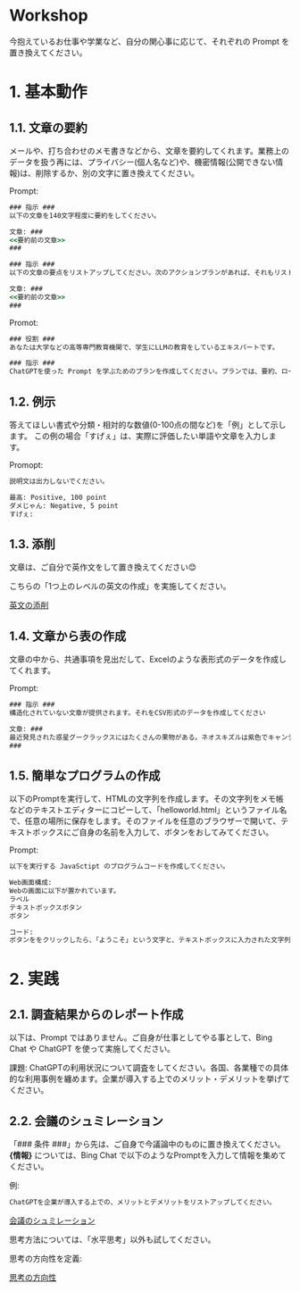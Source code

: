 # Workshop

今抱えているお仕事や学業など、自分の関心事に応じて、それぞれの Prompt を置き換えてください。


# 1. 基本動作

## 1.1. 文章の要約

メールや、打ち合わせのメモ書きなどから、文章を要約してくれます。業務上のデータを扱う再には、プライバシー(個人名など)や、機密情報(公開できない情報)は、削除するか、別の文字に置き換えてください。

Prompt:
```cmd
### 指示 ###
以下の文章を140文字程度に要約をしてください。

文章: ###
<<要約前の文章>>
###
```

```cmd
### 指示 ###
以下の文章の要点をリストアップしてください。次のアクションプランがあれば、それもリストアップしてください。

文章: ###
<<要約前の文章>>
###
```

Promot:

```cmd
### 役割 ###
あなたは大学などの高等専門教育機関で、学生にLLMの教育をしているエキスパートです。

### 指示 ###
ChatGPTを使った Prompt を学ぶためのプランを作成してください。プランでは、要約、ロール定義、Few-Shot Learning、を取り上げてください。学習者がよくある間違いを示す例を幾つか考えてください。具体的な課題も作成してください。
```

## 1.2. 例示

答えてほしい書式や分類・相対的な数値(0-100点の間など)を「例」として示します。
この例の場合「すげぇ」は、実際に評価したい単語や文章を入力します。

Promopt:
```cmd
説明文は出力しないでください。

最高: Positive, 100 point
ダメじゃん: Negative, 5 point
すげぇ:
```

## 1.3. 添削

文章は、ご自分で英作文をして置き換えてください😊

こちらの「1つ上のレベルの英文の作成」を実施してください。

[英文の添削](/教育/英文の採点.md)

## 1.4. 文章から表の作成

文章の中から、共通事項を見出だして、Excelのような表形式のデータを作成してくれます。

Prompt:
```cmd
### 指示 ###
構造化されていない文章が提供されます。それをCSV形式のデータを作成してください

文章: ###
最近発見された惑星グークラックスにはたくさんの果物がある。ネオスキズルは紫色でキャンディのような味がする。ロヘックルは灰色がかった青い果物で、レモンのような酸味がある。プーニッツは鮮やかな緑色で、甘いというより香ばしい。ネオンピンクで綿菓子のような味のループノバもたくさんある。最後に、酸味と苛性のある非常に酸っぱい苦味と、淡いオレンジ色を帯びたグロールと呼ばれる果物がある。
###
```


## 1.5. 簡単なプログラムの作成

以下のPromptを実行して、HTMLの文字列を作成します。その文字列をメモ帳などのテキストエディターにコピーして、「helloworld.html」というファイル名で、任意の場所に保存をします。そのファイルを任意のブラウザーで開いて、テキストボックスにご自身の名前を入力して、ボタンをおしてみてください。

Prompt:
```cmd
以下を実行する JavaSctipt のプログラムコードを作成してください。

Web画面構成:
Webの画面に以下が置かれています。
ラベル
テキストボックスボタン
ボタン

コード:
ボタンををクリックしたら、「ようこそ」という文字と、テキストボックスに入力された文字列を結合させて、メッセージボックスに表示します。

```


# 2. 実践

## 2.1. 調査結果からのレポート作成

以下は、Prompt ではありません。ご自身が仕事としてやる事として、Bing Chat や ChatGPT を使って実施してください。

課題:
ChatGPTの利用状況について調査をしてください。各国、各業種での具体的な利用事例を纏めます。企業が導入する上でのメリット・デメリットを挙げてください。

## 2.2. 会議のシュミレーション

「### 条件 ###」から先は、ご自身で今議論中のものに置き換えてください。
**{情報}** については、Bing Chat で以下のようなPromptを入力して情報を集めてください。

例:
```cmd
ChatGPTを企業が導入する上での、メリットとデメリットをリストアップしてください。
```


[会議のシュミレーション](/会議/ディスカッションをさせる.md)

思考方法については、「水平思考」以外も試してください。

思考の方向性を定義:

[思考の方向性](/HelloWorld%20-%20はじめの一歩.md)